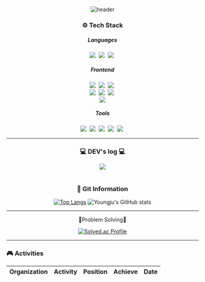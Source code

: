 <div align="center"> 
  
  ![header](https://capsule-render.vercel.app/api?type=waving&color=auto&height=300&section=header&text=안녕하세요,%20전%20영주입니다&fontSize=60)
  <div>
  <p align="center">
    <h3>⚙ Tech Stack</h3>
    <div>
    <h5>Languages</h5>
    <img src="https://img.shields.io/badge/JavaScript-yellow?style=flat-square&logo=javascript&logoColor=white"/>&nbsp
    <img src="https://img.shields.io/badge/c++-00599C?style=flat-square&logo=c%2B%2B&logoColor=white">
&nbsp<img src="https://img.shields.io/badge/Java-orange?style=flat-square&logo=java&logoColor=white"/>&nbsp
    </div>
    <div>
    <h5>Frontend</h5>
      <img src="https://img.shields.io/badge/html5-E34F26?style=flat-square&logo=html5&logoColor=white">&nbsp
        <img src="https://img.shields.io/badge/css-1572B6?style=flat-square&logo=css3&logoColor=white">&nbsp
        <img src="https://img.shields.io/badge/
        TypeScript-2F74C0?style=flat-square&logo=TypeScript&logoColor=white">&nbsp</br>
    <img src="https://img.shields.io/badge/React-61DAFB?style=flat-square&logo=react&logoColor=black"/>&nbsp
    <img src="https://img.shields.io/badge/Vue-4FC08D?style=flat-square&logo=Vue.js&logoColor=white"/>&nbsp
    <img src="https://img.shields.io/badge/Svelte-FF3E00?style=flat-square&logo=Svelte&logoColor=white"/>&nbsp
    </br>
      <img src="https://img.shields.io/badge/flutter-02569B?style=flat-square&logo=flutter&logoColor=white">
    </div>
    <div>
    <h5>Tools</h5>
    <img src="https://img.shields.io/badge/Visual Studio Code-007ACC?style=flat-square&logo=visualstudiocode&logoColor=white"/></a>&nbsp 
    <img src="https://img.shields.io/badge/GitHub-181717?style=flat-square&logo=github&logoColor=ffffff"/></a>&nbsp
    <img src="https://img.shields.io/badge/GitLab-FC6D26?style=flat-square&logo=gitlab&logoColor=ffffff"/></a>&nbsp
    <img src="https://img.shields.io/badge/Jira-0052CC?style=flat-square&logo=jira&logoColor=ffffff"/></a>&nbsp
    <img src="https://img.shields.io/badge/Notion-000000?style=flat-square&logo=notion&logoColor=ffffff"/></a>&nbsp
    </div>
  </p>
</div>
<hr>
<div>
<h3>
💻 DEV's log 💻
</h3>
    <a href="https://velog.io/@jeon-yj">
        <img src="https://img.shields.io/badge/Velog-20c997?style=flat-square&logo=Vimeo&logoColor=white"> 
    </a>
<!--     [![Velog's GitHub stats](https://velog-readme-stats.vercel.app/api?name=jeon-yj)](https://github.com/jeon-yj/velog-readme-stats) -->

</div><br>
<div>
  <h3>📑 Git Information</h3>
   
  [![Top Langs](https://github-readme-stats.vercel.app/api/top-langs/?username=Jeon-YJ1004&layout=compact)](https://github.com/sangdding/github-readme-stats)
  ![Youngju's GitHub stats](https://github-readme-stats.vercel.app/api?username=Jeon-YJ1004&count_private=true&show_icons=true&theme=transparent)

</div>
 
---
💪Problem Solving💪

[![Solved.ac Profile](http://mazassumnida.wtf/api/v2/generate_badge?boj=dudwn5374)](https://solved.ac/dudwn5374)

</div>

<hr>
<div>
  <h3>🎮 Activities</h3>
  
  |Organization|Activity|Position|Achieve|Date|
  |:---:|:---:|:---:|:---:|:---:|
</div>
